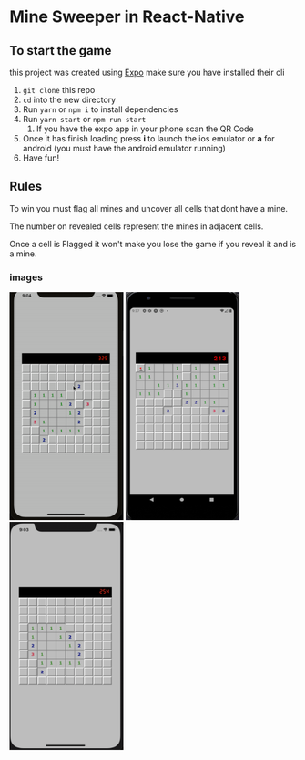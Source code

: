 # Mine Sweeper in React-Native

## To start the game

this project was created using [Expo](https://expo.io/) make sure you have installed their cli

1. `git clone` this repo
1. `cd` into the new directory
1. Run `yarn` or `npm i` to install dependencies
1. Run `yarn start` or `npm run start`
   1. If you have the expo app in your phone scan the QR Code
1. Once it has finish loading press **i** to launch the ios emulator or **a** for android (you must have the android emulator running)
1. Have fun!

## Rules

To win you must flag all mines and uncover all cells that dont have a mine.

The number on revealed cells represent the mines in adjacent cells.

Once a cell is Flagged it won't make you lose the game if you reveal it and is a mine.

### images

<img src="/assets/minesweeper.gif" width="200" height="400" />
<img src="/assets/android-mines.png" width="200" height="400" />
<img src="/assets/ios-mines.png" width="200" height="400" />
